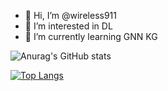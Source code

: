 - 👋 Hi, I’m @wireless911
- 👀 I’m interested in DL
- 🌱 I’m currently learning GNN KG


![Anurag's GitHub stats](https://github-readme-stats.vercel.app/api?username=wireless911&show_icons=true&theme=radical&&layout=compact)

[![Top Langs](https://github-readme-stats.vercel.app/api/top-langs/?username=wireless911&layout=compact)](https://github.com/anuraghazra/github-readme-stats)

<!---
wireless911/wireless911 is a ✨ special ✨ repository because its `README.md` (this file) appears on your GitHub profile.
You can click the Preview link to take a look at your changes.
--->



